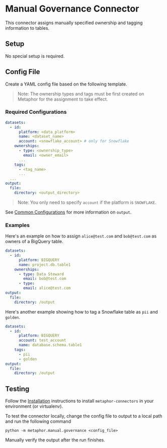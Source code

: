 # Manual Governance Connector

This connector assigns manually specified ownership and tagging information to tables.

## Setup

No special setup is required.

## Config File

Create a YAML config file based on the following template.

> Note: The ownership types and tags must be first created on Metaphor for the assignment to take effect.

### Required Configurations

```yaml
datasets:
  - id:
      platform: <data_platform>
      name: <dataset_name>
      account: <snowflake_account> # only for Snowflake
    ownerships:
      - type: <ownership_type>
        email: <owner_email>
      ...
    tags:
      - <tag_name>
      ...
  ...
output:
  file:
    directory: <output_directory>
```

> Note: You only need to specify `account` if the platform is `SNOWFLAKE`.

See [Common Configurations](../common/README.md) for more information on `output`.

### Examples

Here's an example on how to assign `alice@test.com` and `bob@test.com` as owners of a BigQuery table.

```yaml
datasets:
  - id:
      platform: BIGQUERY
      name: project.db.table1
    ownerships:
      - type: Data Steward
        email: bob@test.com
      - type: 
        email: alice@test.com
output:
  file:
    directory: /output
```

Here's another example showing how to tag a Snowflake table as `pii` and `golden`.

```yaml
datasets:
  - id:
      platform: BIGQUERY
      account: test_account
      name: database.schema.table1
    tags:
      - pii
      - golden 
output:
  file:
    directory: /output
```

## Testing

Follow the [Installation](../../README.md) instructions to install `metaphor-connectors` in your environment (or virtualenv).

To test the connector locally, change the config file to output to a local path and run the following command

```shell
python -m metaphor.manual.governance <config_file>
```

Manually verify the output after the run finishes.
